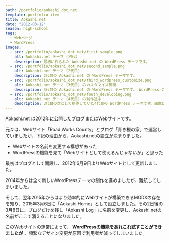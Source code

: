 ```yaml
---
path: /portfolio/aokashi_dot_net
template: portfolio-item
title: Aokashi.net
date: "2012-03-12"
season: high-school
tags:
  - Webページ
  - WordPress
images:
  - src: /portfolio/aokashi_dot_net/first_sample.png
    alt: Aokashi.net テーマ (初代)
    description: 最初に作られた Aokashi.net の WordPress テーマです。
  - src: /portfolio/aokashi_dot_net/second_sample.png
    alt: Aokashi.net テーマ (2代目)
    description: 2代目の Aokashi.net の WordPress テーマです。
  - src: /portfolio/aokashi_dot_net/third_wordpress_customize.png
    alt: Aokashi.net テーマ (3代目) のカスタマイズ画面
    description: 3代目の Aokashi.net の WordPress テーマです。 WordPress のカスタマイズ画面でカスタマイズができます。
  - src: /portfolio/aokashi_dot_net/fouth_developing.png
    alt: Aokashi.net テーマ (4代目) の制作途中
    description: 3代目の次として制作していた4代目の WordPress テーマです。画像は制作途中のものになります。
---
```


Aokashi.net は2012年に公開したブログまたはWebサイトです。

元々は、Webサイト「Road Works County」とブログ「青き樫の家」で運営していましたが、下記の理由から、Aokashi.netの設立が決まりました。

- Webサイトの名前を変更する構想があった
- WordPressの機能を見て「Webサイトとして使えるんじゃないか」と思った

最初はブログとして開設し、2012年6月9日よりWebサイトとして更新しました。

2014年からは全く新しいWordPressテーマの制作を進めましたが、難航してしまいました。

そして、翌年2015年からはより効率的にWebサイトが構築できるMODXの存在を知り、2015年3月6日に「Aokashi Home」として設立しました。その2日後の3月8日に、ブログだけを残し「Aokashi Log」に名前を変更し、Aokashi.netの名前がここで消えることになりました。

このWebサイトの運営によって、 **WordPressの機能をあれこれ試すことができましたが** 、頻繁なデザイン変更が原因で利用者が減ってしまいました。
